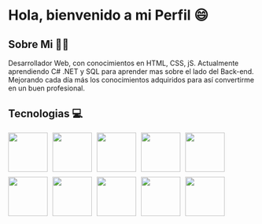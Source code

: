 # Hola, bienvenido a mi Perfil 😄

## Sobre Mi 👨‍💻
Desarrollador Web, con conocimientos en HTML, CSS, jS. Actualmente aprendiendo C# .NET y SQL para aprender mas sobre el lado del Back-end. Mejorando cada día más los conocimientos adquiridos para así convertirme en un buen profesional.

## Tecnologias 💻

<div style="display: flex; flex-wrap: wrap; gap: 10px;">
  <img src="https://cdn.jsdelivr.net/gh/devicons/devicon@latest/icons/tailwindcss/tailwindcss-original.svg" width= "80px";  heigth= "40px"/>
  <img src="https://cdn.jsdelivr.net/gh/devicons/devicon@latest/icons/react/react-original.svg" width= "80px";  heigth= "40px"/>
  <img src="https://cdn.jsdelivr.net/gh/devicons/devicon@latest/icons/mysql/mysql-original.svg" width= "80px";  heigth= "40px"/>
  <img src="https://cdn.jsdelivr.net/gh/devicons/devicon@latest/icons/javascript/javascript-original.svg" width= "80px";  heigth= "40px"/>
  <img src="https://cdn.jsdelivr.net/gh/devicons/devicon@latest/icons/html5/html5-original.svg" width= "80px";  heigth= "40px"/>
  <img src="https://cdn.jsdelivr.net/gh/devicons/devicon@latest/icons/git/git-original.svg" width= "80px";  heigth= "40px"/>
  <img src="https://cdn.jsdelivr.net/gh/devicons/devicon@latest/icons/github/github-original.svg" width= "80px";  heigth= "40px"/>
  <img src="https://cdn.jsdelivr.net/gh/devicons/devicon@latest/icons/css3/css3-original.svg" width= "80px";  heigth= "40px"/>
  <img src="https://cdn.jsdelivr.net/gh/devicons/devicon@latest/icons/csharp/csharp-original.svg" width= "80px";  heigth= "40px"/>
  <img src="https://cdn.jsdelivr.net/gh/devicons/devicon@latest/icons/bootstrap/bootstrap-original.svg" width= "80px";  heigth= "40px"/>
</div>

<!--
**EdgardZuniga/EdgardZuniga** is a ✨ _special_ ✨ repository because its `README.md` (this file) appears on your GitHub profile.

Here are some ideas to get you started:

- 🔭 I’m currently working on ...
- 🌱 I’m currently learning ...
- 👯 I’m looking to collaborate on ...
- 🤔 I’m looking for help with ...
- 💬 Ask me about ...
- 📫 How to reach me: ...
- 😄 Pronouns: ...
- ⚡ Fun fact: ...
-->
